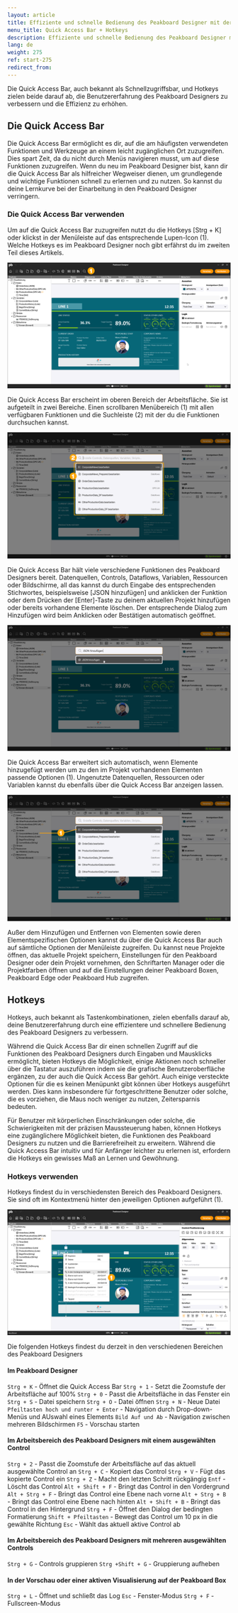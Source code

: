 ```yaml
---
layout: article
title: Effiziente und schnelle Bedienung des Peakboard Designer mit der Quick Access Bar und Hotkeys
menu_title: Quick Access Bar + Hotkeys
description: Effiziente und schnelle Bedienung des Peakboard Designer mit der Quick Access Bar und Hotkeys
lang: de
weight: 275
ref: start-275
redirect_from:
---
```


Die Quick Access Bar, auch bekannt als Schnellzugriffsbar, und Hotkeys zielen beide darauf ab, die Benutzererfahrung des Peakboard Designers zu verbessern und die Effizienz zu erhöhen.

## Die Quick Access Bar

Die Quick Access Bar ermöglicht es dir, auf die am häufigsten verwendeten Funktionen und Werkzeuge an einem leicht zugänglichen Ort zuzugreifen. Dies spart Zeit, da du nicht durch Menüs navigieren musst, um auf diese Funktionen zuzugreifen.
Wenn du neu im Peakboard Designer bist, kann dir die Quick Access Bar als hilfreicher Wegweiser dienen, um grundlegende und wichtige Funktionen schnell zu erlernen und zu nutzen. So kannst du deine Lernkurve bei der Einarbeitung in den Peakboard Designer verringern.

### Die Quick Access Bar verwenden

Um auf die Quick Access Bar zuzugreifen nutzt du die Hotkeys [Strg + K] oder klickst in der Menüleiste auf das entsprechende Lupen-Icon (1). Welche Hotkeys es im Peakboard Designer noch gibt erfährst du im zweiten Teil dieses Artikels.

![Quick Access Bar öffnen](/assets/images/get_started/de_quick-access-01.png)

Die Quick Access Bar erscheint im oberen Bereich der Arbeitsfläche. Sie ist aufgeteilt in zwei Bereiche. Einen scrollbaren Menübereich (1) mit allen verfügbaren Funktionen und die Suchleiste (2) mit der du die Funktionen durchsuchen kannst.

![Quick Access Bar](/assets/images/get_started/de_quick-access-02.png)

Die Quick Access Bar hält viele verschiedene Funktionen des Peakboard Designers bereit.
Datenquellen, Controls, Dataflows, Variablen, Ressourcen oder Bildschirme, all das kannst du durch Eingabe des entsprechenden Stichwortes, beispielsweise [JSON hinzufügen] und anklicken der Funktion oder dem Drücken der [Enter]-Taste zu deinem aktuellen Projekt hinzufügen oder bereits vorhandene Elemente löschen. Der entsprechende Dialog zum Hinzufügen wird beim Anklicken oder Bestätigen automatisch geöffnet.

![Datenquelle hinzufügen](/assets/images/get_started/de_quick-access-03.png)

Die Quick Access Bar erweitert sich automatisch, wenn Elemente hinzugefügt werden um zu den im Projekt vorhandenen Elementen passende Optionen (1). Ungenutzte Datenquellen, Ressourcen oder Variablen kannst du ebenfalls über die Quick Access Bar anzeigen lassen.

![Elementspezifische Optionen](/assets/images/get_started/de_quick-access-04.png)

Außer dem Hinzufügen und Entfernen von Elementen sowie deren Elementspezifischen Optionen kannst du über die Quick Access Bar auch auf sämtliche Optionen der Menüleiste zugreifen. Du kannst neue Projekte öffnen, das aktuelle Projekt speichern, Einstellungen für den Peakboard Designer oder dein Projekt vornehmen, den Schriftarten Manager oder die Projektfarben öffnen und auf die Einstellungen deiner Peakboard Boxen, Peakboard Edge oder Peakboard Hub zugreifen.

## Hotkeys

Hotkeys, auch bekannt als Tastenkombinationen, zielen ebenfalls darauf ab, deine Benutzererfahrung durch eine effizientere und schnellere Bedienung des Peakboard Designers zu verbessern.

Während die Quick Access Bar dir einen schnellen Zugriff auf die Funktionen des Peakboard Designers durch Eingaben und Mausklicks ermöglicht, bieten Hotkeys die Möglichkeit, einige Aktionen noch schneller über die Tastatur auszuführen indem sie die grafische Benutzeroberfläche ergänzen, zu der auch die Quick Access Bar gehört. Auch einige versteckte Optionen für die es keinen Menüpunkt gibt können über Hotkeys ausgeführt werden. Dies kann insbesondere für fortgeschrittene Benutzer oder solche, die es vorziehen, die Maus noch weniger zu nutzen, Zeitersparnis bedeuten.

Für Benutzer mit körperlichen Einschränkungen oder solche, die Schwierigkeiten mit der präzisen Maussteuerung haben, können Hotkeys eine zugänglichere Möglichkeit bieten, die Funktionen des Peakboard Designers zu nutzen und die Barrierefreiheit zu erweitern.
Während die Quick Access Bar intuitiv und für Anfänger leichter zu erlernen ist, erfordern die Hotkeys ein gewisses Maß an Lernen und Gewöhnung.

### Hotkeys verwenden

Hotkeys findest du in verschiedensten Bereich des Peakboard Designers. Sie sind oft im Kontextmenü hinter den jeweiligen Optionen aufgeführt (1).

![Hotkeys](/assets/images/get_started/de_hotkeys-01.png)

Die folgenden Hotkeys findest du derzeit in den verschiedenen Bereichen des Peakboard Designers

#### Im Peakboard Designer

`Strg + K` - Öffnet die Quick Access Bar
`Strg + 1` - Setzt die Zoomstufe der Arbeitsfläche auf 100%
`Strg + 0` - Passt die Arbeitsfläche in das Fenster ein
`Strg + S` - Datei speichern
`Strg + O` - Datei öffnen
`Strg + N` - Neue Datei
`Pfeiltasten hoch und runter + Enter` - Navigation durch Drop-down-Menüs und AUswahl eines Elements
`Bild Auf und Ab` - Navigation zwischen mehreren Bildschirmen
`F5` - Vorschau starten

#### Im Arbeitsbereich des Peakboard Designers mit einem ausgewählten Control

`Strg + 2` - Passt die Zoomstufe der Arbeitsfläche auf das aktuell ausgewählte Control an
`Strg + C` - Kopiert das Control
`Strg + V` - Fügt das kopierte Control ein
`Strg + Z` - Macht den letzten Schritt rückgängig
`Entf` - Löscht das Control
`Alt + Shift + F` - Bringt das Control in den Vordergrund
`Alt + Strg + F` - Bringt das Control eine Ebene nach vorne
`Alt + Strg + B` - Bringt das Control eine Ebene nach hinten
`Alt + Shift + B` - Bringt das Control in den Hintergrund
`Strg + F` - Öffnet den Dialog der bedingten Formatierung
`Shift + Pfeiltasten` - Bewegt das Control um 10 px in die gewählte Richtung
`Esc` - Wählt das aktuell aktive Control ab

#### Im Arbeitsbereich des Peakboard Designers mit mehreren ausgewählten Controls

`Strg + G` - Controls gruppieren
`Strg +Shift + G` - Gruppierung aufheben

#### In der Vorschau oder einer aktiven Visualisierung auf der Peakboard Box

`Strg + L` - Öffnet und schließt das Log
`Esc` - Fenster-Modus
`Strg + F` - Fullscreen-Modus
